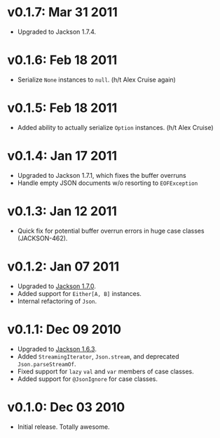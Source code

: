 v0.1.7: Mar 31 2011
===================

* Upgraded to Jackson 1.7.4.

v0.1.6: Feb 18 2011
===================

* Serialize `None` instances to `null`. (h/t Alex Cruise again)

v0.1.5: Feb 18 2011
===================

* Added ability to actually serialize `Option` instances. (h/t Alex Cruise)

v0.1.4: Jan 17 2011
===================

* Upgraded to Jackson 1.7.1, which fixes the buffer overruns
* Handle empty JSON documents w/o resorting to `EOFException`

v0.1.3: Jan 12 2011
===================

* Quick fix for potential buffer overrun errors in huge case classes (JACKSON-462).

v0.1.2: Jan 07 2011
===================

* Upgraded to [Jackson 1.7.0](http://jackson.codehaus.org/1.7.0/release-notes/VERSION).
* Added support for `Either[A, B]` instances.
* Internal refactoring of `Json`.

v0.1.1: Dec 09 2010
===================

* Upgraded to [Jackson 1.6.3](http://jackson.codehaus.org/1.6.3/release-notes/VERSION).
* Added `StreamingIterator`, `Json.stream`, and deprecated `Json.parseStreamOf`.
* Fixed support for `lazy` `val` and `var` members of case classes.
* Added support for `@JsonIgnore` for case classes.


v0.1.0: Dec 03 2010
===================

* Initial release. Totally awesome.
